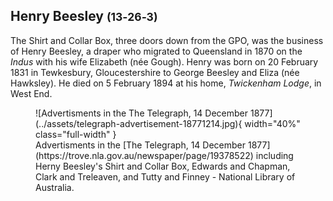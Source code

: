 ## Henry Beesley <small>(13‑26‑3)</small>

The Shirt and Collar Box, three doors down from the GPO, was the business of Henry Beesley, a draper who migrated to Queensland in 1870 on the *Indus* with his wife Elizabeth (née Gough). Henry was born on 20 February 1831 in Tewkesbury, Gloucestershire to George Beesley and Eliza (née Hawksley). He died on 5 February 1894 at his home, *Twickenham Lodge*, in West End.

<figure markdown>
  ![Advertisments in the The Telegraph, 14 December 1877](../assets/telegraph-advertisement-18771214.jpg){ width="40%"  class="full-width" }
  <figcaption markdown>Advertisments in the [The Telegraph, 14 December 1877](https://trove.nla.gov.au/newspaper/page/19378522) including Herny Beesley's Shirt and Collar Box, Edwards and Chapman, Clark and Treleaven, and Tutty and Finney - National Library of Australia.</figcaption>
</figure>
